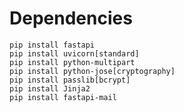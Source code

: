 # Dependencies

    pip install fastapi
    pip install uvicorn[standard]
    pip install python-multipart
    pip install python-jose[cryptography]
    pip install passlib[bcrypt]
    pip install Jinja2
    pip install fastapi-mail
